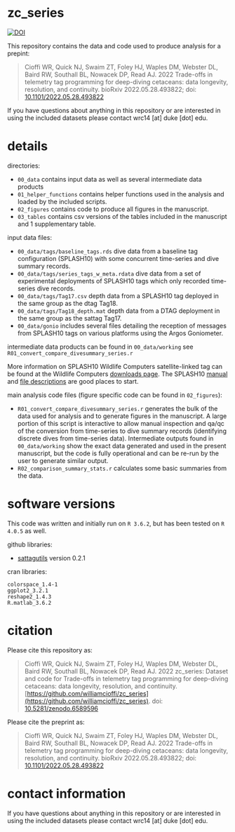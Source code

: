 # zc_series
[![DOI](https://zenodo.org/badge/497279093.svg)](https://zenodo.org/badge/latestdoi/497279093)

This repository contains the data and code used to produce analysis for a prepint:

> Cioffi WR, Quick NJ, Swaim ZT, Foley HJ, Waples DM, Webster DL, Baird RW, Southall BL, Nowacek DP, Read AJ. 2022 Trade-offs in telemetry tag programming for deep-diving cetaceans: data longevity, resolution, and continuity. bioRxiv 2022.05.28.493822; doi: [10.1101/2022.05.28.493822](https://doi.org/10.1101/2022.05.28.493822)

If you have questions about anything in this repository or are interested in using the included datasets please contact wrc14 [at] duke [dot] edu.

# details

directories:
- `00_data` contains input data as well as several intermediate data products
- `01_helper_functions` contains helper functions used in the analysis and loaded by the included scripts.
- `02_figures` contains code to produce all figures in the manuscript.
- `03_tables` contains csv versions of the tables included in the manuscript and 1 supplementary table.

input data files:
- `00_data/tags/baseline_tags.rds` dive data from a baseline tag configuration (SPLASH10) with some concurrent time-series and dive summary records.
- `00_data/tags/series_tags_w_meta.rdata` dive data from a set of experimental deployments of SPLASH10 tags which only recorded time-series dive records.
- `00_data/tags/Tag17.csv` depth data from a SPLASH10 tag deployed in the same group as the dtag Tag18.
- `00_data/tags/Tag18_depth.mat` depth data from a DTAG deployment in the same group as the sattag Tag17.
- `00_data/gonio` includes several files detailing the reception of messages from SPLASH10 tags on various platforms using the Argos Goniometer.

intermediate data products can be found in `00_data/working` see `R01_convert_compare_divesummary_series.r`

More information on SPLASH10 Wildlife Computers satellite-linked tag can be found at the Wildlife Computers [downloads page](https://wildlifecomputers.com/support/downloads/). The SPLASH10 [manual](https://static.wildlifecomputers.com/SPLASH10-TDR10-User-Guide-3.pdf) and [file descriptions](https://static.wildlifecomputers.com/Spreadsheet-File-Descriptions-3.pdf) are good places to start.

main analysis code files (figure specific code can be found in `02_figures`):
- `R01_convert_compare_divesummary_series.r` generates the bulk of the data used for analysis and to generate figures in the manuscript. A large portion of this script is interactive to allow manual inspection and qa/qc of the conversion from time-series to dive summary records (identifying discrete dives from time-series data). Intermediate outputs found in `00_data/working` show the exact data generated and used in the present manuscript, but the code is fully operational and can be re-run by the user to generate similar output.
- `R02_comparison_summary_stats.r` calculates some basic summaries from the data.

# software versions
This code was written and initially run on `R 3.6.2`, but has been tested on `R 4.0.5` as well.

github libraries:
- [sattagutils](https://github.com/williamcioffi/sattagutils) version 0.2.1

cran libraries:
```
colorspace_1.4-1
ggplot2_3.2.1
reshape2_1.4.3
R.matlab_3.6.2
```

# citation
Please cite this repository as:

> Cioffi WR, Quick NJ, Swaim ZT, Foley HJ, Waples DM, Webster DL, Baird RW, Southall BL, Nowacek DP, Read AJ. 2022 zc_series: Dataset and code for Trade-offs in telemetry tag programming for deep-diving cetaceans: data longevity, resolution, and continuity. [https://github.com/williamcioffi/zc_series](https://github.com/williamcioffi/zc_series). doi: [10.5281/zenodo.6589596](https://doi.org/10.5281/zenodo.6589596)

Please cite the preprint as:

> Cioffi WR, Quick NJ, Swaim ZT, Foley HJ, Waples DM, Webster DL, Baird RW, Southall BL, Nowacek DP, Read AJ. 2022 Trade-offs in telemetry tag programming for deep-diving cetaceans: data longevity, resolution, and continuity. bioRxiv 2022.05.28.493822; doi: [10.1101/2022.05.28.493822](https://doi.org/10.1101/2022.05.28.493822)

# contact information

If you have questions about anything in this repository or are interested in using the included datasets please contact wrc14 [at] duke [dot] edu.

